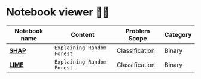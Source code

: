 # Notebook viewer 🔎:notebook:

| Notebook name  |Content                        | Problem Scope | Category |
|----------------|-------------------------------|----------------|----------------|
|[**SHAP**](https://nbviewer.org/github/joaocarvoli/xai/blob/main/intro/01_xai_shap.ipynb)|    `Explaining Random Forest`     | Classification | Binary |
|[**LIME**](https://nbviewer.org/github/joaocarvoli/xai/blob/main/intro/02_xai_lime.ipynb)|    `Explaining Random Forest`     | Classification | Binary |
